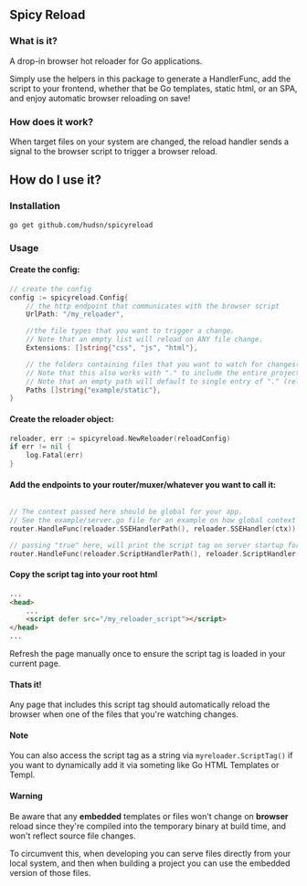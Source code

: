 ## Spicy Reload

### What is it?
A drop-in browser hot reloader for Go applications.

Simply use the helpers in this package to generate a HandlerFunc, add the script to your frontend, whether that be Go templates, static html, or an SPA, and enjoy automatic browser reloading on save!

### How does it work?
When target files on your system are changed, the reload handler sends a 
signal to the browser script to trigger a browser reload.

## How do I use it?

### Installation

```
go get github.com/hudsn/spicyreload
```

### Usage

#### Create the config:
```go
// create the config
config := spicyreload.Config{
    // the http endpoint that communicates with the browser script
    UrlPath: "/my_reloader", 

    //the file types that you want to trigger a change.
    // Note that an empty list will reload on ANY file change.
    Extensions: []string{"css", "js", "html"}, 

    // the folders containing files that you want to watch for changes(includes all subfolders). 
    // Note that this also works with "." to include the entire project.
    // Note that an empty path will default to single entry of "." (reloads on any project file change)
    Paths []string{"example/static"}, 
}
```

#### Create the reloader object:

```go
reloader, err := spicyreload.NewReloader(reloadConfig)
if err != nil {
    log.Fatal(err)
}
```

#### Add the endpoints to your router/muxer/whatever you want to call it:

```go

// The context passed here should be global for your app.
// See the example/server.go file for an example on how global context is passed to this handlerfunc
router.HandleFunc(reloader.SSEHandlerPath(), reloader.SSEHandler(ctx))

// passing "true" here, will print the script tag on server startup for you to copy. This only needs to be done once as long as your config doesn't change.
router.HandleFunc(reloader.ScriptHandlerPath(), reloader.ScriptHandler(true))
```

#### Copy the script tag into your root html

```html
...
<head>
    ...
    <script defer src="/my_reloader_script"></script>
</head>
...
```

Refresh the page manually once to ensure the script tag is loaded in your current page.

#### Thats it!

Any page that includes this script tag should automatically reload the browser when one of the files that you're watching changes.

#### Note
You can also access the script tag as a string via `myreloader.ScriptTag()` if you want to dynamically add it via someting like Go HTML Templates or Templ. 

#### Warning
Be aware that any **embedded** templates or files won't change on **browser** reload since they're compiled into the temporary binary at build time, and won't reflect source file changes.

To circumvent this, when developing you can serve files directly from your local system, and then when building a project you can use the embedded version of those files.